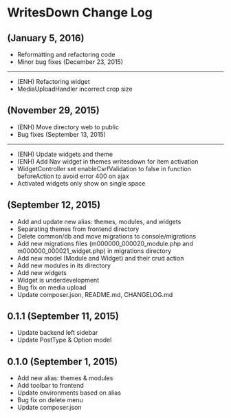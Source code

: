WritesDown Change Log
=====================
(January 5, 2016)
-----------------
* Reformatting and refactoring code
* Minor bug fixes
(December 23, 2015)
-------------------
* (ENH) Refactoring widget
* MediaUploadHandler incorrect crop size

(November 29, 2015)
-------------------
* (ENH) Move directory web to public
* Bug fixes
(September 13, 2015)
--------------------
* (ENH) Update widgets and theme
* (ENH) Add Nav widget in themes writesdown for item activation
* WidgetController set enableCsrfValidation to false in function beforeAction to avoid error 400 on ajax
* Activated widgets only show on single space

(September 12, 2015)
--------------------
* Add and update new alias: themes, modules, and widgets
* Separating themes from frontend directory
* Delete common/db and move migrations to console/migrations 
* Add new migrations files (m000000_000020_module.php and m000000_000021_widget.php) in migrations directory
* Add new model (Module and Widget) and their crud action
* Add new modules in its directory
* Add new widgets
* Widget is underdevelopment
* Bug fix on media upload
* Update composer.json, README.md, CHANGELOG.md

0.1.1 (September 11, 2015)
--------------------------
* Update backend left sidebar
* Update PostType &amp; Option model 

0.1.0 (September 1, 2015)
------------------------
* Add new alias: themes &amp; modules
* Add toolbar to frontend
* Update environments based on alias
* Bug fix on delete menu
* Update composer.json